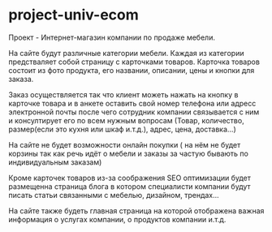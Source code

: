 # project-univ-ecom

Проект - Интернет-магазин компании по продаже мебели.


На сайте будут различные категории мебели. Каждая из категории предстваляет собой страницу с карточками товаров. Карточка товаров состоит из фото продукта, его названии, описании, цены и кнопки для заказа.

Заказ осуществляется так что клиент можеть нажать на кнопку в карточке товара и в анкете оставить свой номер телефона или адресс электронной почты после чего сотрудник компании связывается с ним и консултирует его по всем нужным вопросам (Товар, количество, размер(если это кухня или шкаф и.т.д.), адрес, цена, доставка...)

На сайте не будет возможности онлайн покупки ( на нём не будет корзины так как речь идёт о мебели и заказы за частую бывають по индивидуальным заказам)

Кроме карточек товаров из-за соображения SEO оптимизации будет размещенна страница блога в котором специалисти компании будут писать статьи связанными с мебелью, дизайном, трендах...

На сайте также будеть главная страница на которой отображена важная информация о услугах компании, о продуктов компании и.т.д.
